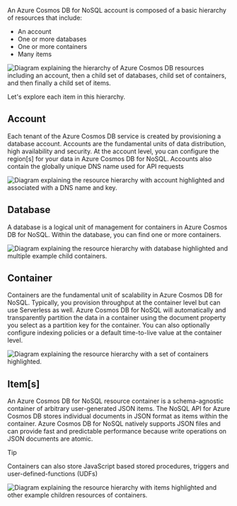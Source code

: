 An Azure Cosmos DB for NoSQL account is composed of a basic hierarchy of resources that include:

- An account
- One or more databases
- One or more containers
- Many items

![Diagram explaining the hierarchy of Azure Cosmos DB resources including an account, then a child set of databases, child set of containers, and then finally a child set of items.](../media/2-hiearchy.png)

Let's explore each item in this hierarchy.

## Account

Each tenant of the Azure Cosmos DB service is created by provisioning a database account. Accounts are the fundamental units of data distribution, high availability and security. At the account level, you can configure the region\[s\] for your data in Azure Cosmos DB for NoSQL. Accounts also contain the globally unique DNS name used for API requests

![Diagram explaining the resource hierarchy with account highlighted and associated with a DNS name and key.](../media/2-account.png)

## Database

A database is a logical unit of management for containers in Azure Cosmos DB for NoSQL. Within the database, you can find one or more containers.

![Diagram explaining the resource hierarchy with database highlighted and multiple example child containers.](../media/2-database-diag.png)

## Container

Containers are the fundamental unit of scalability in Azure Cosmos DB for NoSQL. Typically, you provision throughput at the container level but can use Serverless as well. Azure Cosmos DB for NoSQL will automatically and transparently partition the data in a container using the document property you select as a partition key for the container. You can also optionally configure  indexing policies or a default time-to-live value at the container level.

![Diagram explaining the resource hierarchy with a set of containers highlighted.](../media/2-container-diag.png)

## Item\[s\]

An Azure Cosmos DB for NoSQL resource container is a schema-agnostic container of arbitrary user-generated JSON items. The NoSQL API for Azure Cosmos DB stores individual documents in JSON format as items within the container. Azure Cosmos DB for NoSQL natively supports JSON files and can provide fast and predictable performance because write operations on JSON documents are atomic.

> [!TIP]
> Containers can also store JavaScript based stored procedures, triggers and user-defined-functions (UDFs)

![Diagram explaining the resource hierarchy with items highlighted and other example children resources of containers.](../media/2-item.png)
